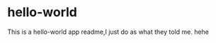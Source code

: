 <!--
 * @Author: Stphesun Sun szy1944@hotmail.com
 * @Date: 2023-02-20 02:33:01
 * @LastEditors: Stphesun Sun szy1944@hotmail.com
 * @LastEditTime: 2023-02-20 02:33:18
 * @FilePath: /hello-world/README.md
 * @Description: 这是默认设置,请设置`customMade`, 打开koroFileHeader查看配置 进行设置: https://github.com/OBKoro1/koro1FileHeader/wiki/%E9%85%8D%E7%BD%AE
-->
# hello-world
This is a hello-world app readme,I just do as what they told me. hehe
